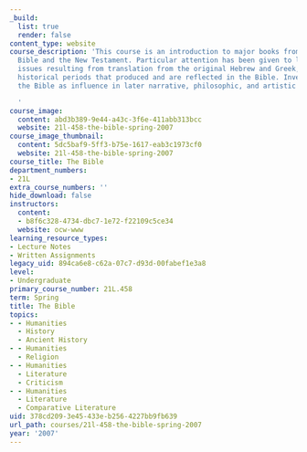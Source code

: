 ```yaml
---
_build:
  list: true
  render: false
content_type: website
course_description: 'This course is an introduction to major books from both the Hebrew
  Bible and the New Testament. Particular attention has been given to literary techniques,
  issues resulting from translation from the original Hebrew and Greek, and the different
  historical periods that produced and are reflected in the Bible. Investigation of
  the Bible as influence in later narrative, philosophic, and artistic traditions.

  '
course_image:
  content: abd3b389-9e44-a43c-3f6e-411abb313bcc
  website: 21l-458-the-bible-spring-2007
course_image_thumbnail:
  content: 5dc5baf9-5ff3-b75e-1617-eab3c1973cf0
  website: 21l-458-the-bible-spring-2007
course_title: The Bible
department_numbers:
- 21L
extra_course_numbers: ''
hide_download: false
instructors:
  content:
  - b8f6c328-4734-dbc7-1e72-f22109c5ce34
  website: ocw-www
learning_resource_types:
- Lecture Notes
- Written Assignments
legacy_uid: 894ca6e8-c62a-07c7-d93d-00fabef1e3a8
level:
- Undergraduate
primary_course_number: 21L.458
term: Spring
title: The Bible
topics:
- - Humanities
  - History
  - Ancient History
- - Humanities
  - Religion
- - Humanities
  - Literature
  - Criticism
- - Humanities
  - Literature
  - Comparative Literature
uid: 378cd209-3e45-433e-b256-4227bb9fb639
url_path: courses/21l-458-the-bible-spring-2007
year: '2007'
---
```

